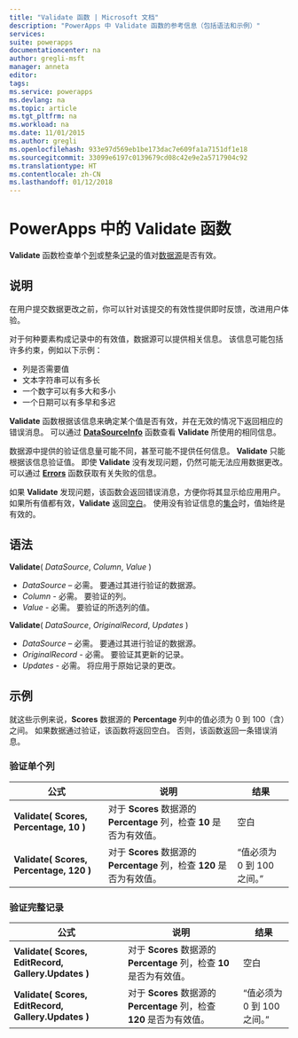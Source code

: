 ```yaml
---
title: "Validate 函数 | Microsoft 文档"
description: "PowerApps 中 Validate 函数的参考信息（包括语法和示例）"
services: 
suite: powerapps
documentationcenter: na
author: gregli-msft
manager: anneta
editor: 
tags: 
ms.service: powerapps
ms.devlang: na
ms.topic: article
ms.tgt_pltfrm: na
ms.workload: na
ms.date: 11/01/2015
ms.author: gregli
ms.openlocfilehash: 933e97d569eb1be173dac7e609fa1a7151df1e18
ms.sourcegitcommit: 33099e6197c0139679cd08c42e9e2a5717904c92
ms.translationtype: HT
ms.contentlocale: zh-CN
ms.lasthandoff: 01/12/2018
---
```

# <a name="validate-function-in-powerapps"></a>PowerApps 中的 Validate 函数
**Validate** 函数检查单个[列](../working-with-tables.md#columns)或整条[记录](../working-with-tables.md#records)的值对[数据源](../working-with-data-sources.md)是否有效。  

## <a name="description"></a>说明
在用户提交数据更改之前，你可以针对该提交的有效性提供即时反馈，改进用户体验。

对于何种要素构成记录中的有效值，数据源可以提供相关信息。 该信息可能包括许多约束，例如以下示例：

* 列是否需要值
* 文本字符串可以有多长
* 一个数字可以有多大和多小
* 一个日期可以有多早和多迟

**Validate** 函数根据该信息来确定某个值是否有效，并在无效的情况下返回相应的错误消息。 可以通过 **[DataSourceInfo](function-datasourceinfo.md)** 函数查看 **Validate** 所使用的相同信息。

数据源中提供的验证信息量可能不同，甚至可能不提供任何信息。 **Validate** 只能根据该信息验证值。 即使 **Validate** 没有发现问题，仍然可能无法应用数据更改。 可以通过 **[Errors](function-errors.md)** 函数获取有关失败的信息。

如果 **Validate** 发现问题，该函数会返回错误消息，方便你将其显示给应用用户。 如果所有值都有效，**Validate** 返回[空白](function-isblank-isempty.md)。 使用没有验证信息的[集合](../working-with-data-sources.md#collections)时，值始终是有效的。

## <a name="syntax"></a>语法
**Validate**( *DataSource*, *Column*, *Value* )

* *DataSource* – 必需。 要通过其进行验证的数据源。
* *Column* - 必需。 要验证的列。
* *Value* - 必需。 要验证的所选列的值。

**Validate**( *DataSource*, *OriginalRecord*, *Updates* )

* *DataSource* – 必需。 要通过其进行验证的数据源。
* *OriginalRecord* - 必需。  要验证其更新的记录。
* *Updates* - 必需。  将应用于原始记录的更改。

## <a name="examples"></a>示例
就这些示例来说，**Scores** 数据源的 **Percentage** 列中的值必须为 0 到 100（含）之间。 如果数据通过验证，该函数将返回空白。 否则，该函数返回一条错误消息。

### <a name="validate-with-a-single-column"></a>验证单个列
| 公式 | 说明 | 结果 |
| --- | --- | --- |
| **Validate( Scores, Percentage, 10 )** |对于 **Scores** 数据源的 **Percentage** 列，检查 **10** 是否为有效值。 |空白 |
| **Validate( Scores, Percentage, 120 )** |对于 **Scores** 数据源的 **Percentage** 列，检查 **120** 是否为有效值。 |“值必须为 0 到 100 之间。” |

### <a name="validate-with-a-complete-record"></a>验证完整记录
| 公式 | 说明 | 结果 |
| --- | --- | --- |
| **Validate( Scores, EditRecord, Gallery.Updates )** |对于 **Scores** 数据源的 **Percentage** 列，检查 **10** 是否为有效值。 |空白 |
| **Validate( Scores, EditRecord, Gallery.Updates )** |对于 **Scores** 数据源的 **Percentage** 列，检查 **120** 是否为有效值。 |“值必须为 0 到 100 之间。” |

